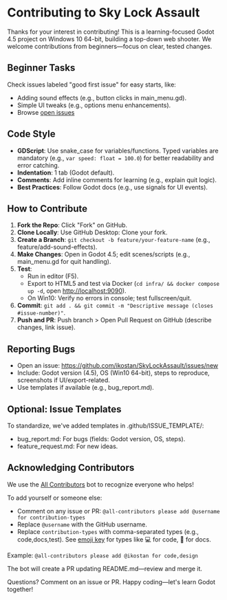 # Contributing to Sky Lock Assault

Thanks for your interest in contributing! This is a learning-focused Godot 4.5
project on Windows 10 64-bit, building a top-down web shooter. We welcome
contributions from beginners—focus on clear, tested changes.

## Beginner Tasks

Check issues labeled "good first issue" for easy starts, like:

- Adding sound effects (e.g., button clicks in main_menu.gd).
- Simple UI tweaks (e.g., options menu enhancements).
- Browse [open issues](https://github.com/ikostan/SkyLockAssault/issues?q=is%3Aopen+label%3A%22good+first+issue%22)

## Code Style

- **GDScript**: Use snake_case for variables/functions. Typed variables are
  mandatory (e.g., `var speed: float = 100.0`) for better readability and
  error catching.
- **Indentation**: 1 tab (Godot default).
- **Comments**: Add inline comments for learning (e.g., explain quit logic).
- **Best Practices**: Follow Godot docs (e.g., use signals for UI events).

## How to Contribute

1. **Fork the Repo**: Click "Fork" on GitHub.
2. **Clone Locally**: Use GitHub Desktop: Clone your fork.
3. **Create a Branch**: `git checkout -b feature/your-feature-name`
   (e.g., feature/add-sound-effects).
4. **Make Changes**: Open in Godot 4.5; edit scenes/scripts
   (e.g., main_menu.gd for quit handling).
5. **Test**:
   - Run in editor (F5).
   - Export to HTML5 and test via Docker (`cd infra/ && docker compose up -d`,
     open <http://localhost:9090>).
   - On Win10: Verify no errors in console; test fullscreen/quit.
6. **Commit**:
   `git add . && git commit -m "Descriptive message (closes #issue-number)"`.
7. **Push and PR**: Push branch > Open Pull Request on GitHub
   (describe changes, link issue).

## Reporting Bugs

- Open an issue: <https://github.com/ikostan/SkyLockAssault/issues/new>
- Include: Godot version (4.5), OS (Win10 64-bit), steps to reproduce,
  screenshots if UI/export-related.
- Use templates if available (e.g., bug_report.md).

## Optional: Issue Templates

To standardize, we've added templates in .github/ISSUE_TEMPLATE/:

- bug_report.md: For bugs (fields: Godot version, OS, steps).
- feature_request.md: For new ideas.

## Acknowledging Contributors

We use the [All Contributors](https://allcontributors.org)
bot to recognize everyone who helps!

To add yourself or someone else:

- Comment on any issue or PR: `@all-contributors please add @username for contribution-types`
- Replace `@username` with the GitHub username.
- Replace `contribution-types` with comma-separated types (e.g., code,docs,test).
  See [emoji key](https://allcontributors.org/docs/en/emoji-key) for types like 💻
  for code, 📖 for docs.

Example: `@all-contributors please add @ikostan for code,design`

The bot will create a PR updating README.md—review and merge it.

Questions? Comment on an issue or PR. Happy coding—let's learn Godot together!
